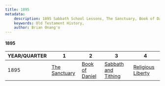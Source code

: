 ```yaml
---
title: 1895
metadata:
    description: 1895 Sabbath School Lessons, The Sanctuary, Book of Daniel, Sabbath and Tithing, Religious Liberty
    keywords: Old Testament History,
    author: Brian Onang'o
---
```


#### 1895

YEAR/QUARTER |   1  | 2| 3| 4
-------------|------------|---|--|---
1895   |  [The Sanctuary](/1891-1900/1895/quarter1) | [Book of Daniel](/1891-1900/1895/quarter2) | [Sabbath and Tithing](/1891-1900/1895/quarter3) | [Religious Liberty](/1891-1900/1895/quarter4) |
 